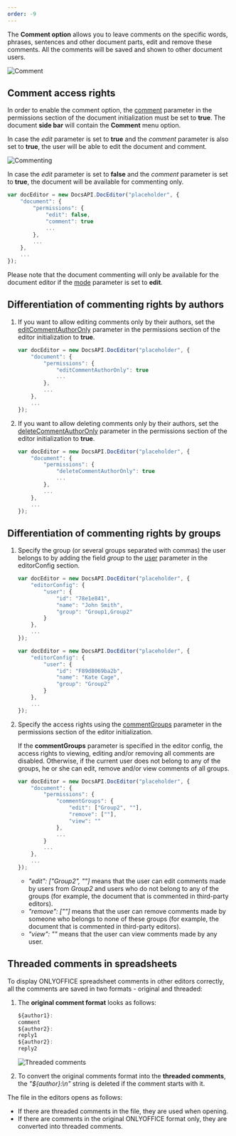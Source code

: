 ```yaml
---
order: -9
---
```


The **Comment option** allows you to leave comments on the specific words, phrases, sentences and other document parts, edit and remove these comments. All the comments will be saved and shown to other document users.

![Comment](/assets/images/editor/comment.png)

## Comment access rights

In order to enable the comment option, the [comment](../../../Usage%20API/Config/Document/Permissions/index.md#comment) parameter in the permissions section of the document initialization must be set to **true**. The document **side bar** will contain the **Comment** menu option.

In case the *edit* parameter is set to **true** and the *comment* parameter is also set to **true**, the user will be able to edit the document and comment.

![Commenting](/assets/images/editor/commenting.png)

In case the *edit* parameter is set to **false** and the *comment* parameter is set to **true**, the document will be available for commenting only.

``` javascript
var docEditor = new DocsAPI.DocEditor("placeholder", {
    "document": {
        "permissions": {
            "edit": false,
            "comment": true
            ...
        },
        ...
    },
    ...
});
```

Please note that the document commenting will only be available for the document editor if the [mode](../../../Usage%20API/Config/Editor/index.md#mode) parameter is set to **edit**.

## Differentiation of commenting rights by authors

1. If you want to allow editing comments only by their authors, set the [editCommentAuthorOnly](../../../Usage%20API/Config/Document/Permissions/index.md#editcommentauthoronly) parameter in the permissions section of the editor initialization to **true**.

   ``` javascript
   var docEditor = new DocsAPI.DocEditor("placeholder", {
       "document": {
           "permissions": {
               "editCommentAuthorOnly": true
               ...
           },
           ...
       },
       ...
   });
   ```

2. If you want to allow deleting comments only by their authors, set the [deleteCommentAuthorOnly](../../../Usage%20API/Config/Document/Permissions/index.md#deletecommentauthoronly) parameter in the permissions section of the editor initialization to **true**.

   ``` javascript
   var docEditor = new DocsAPI.DocEditor("placeholder", {
       "document": {
           "permissions": {
               "deleteCommentAuthorOnly": true
               ...
           },
           ...
       },
       ...
   });
   ```

## Differentiation of commenting rights by groups

1. Specify the group (or several groups separated with commas) the user belongs to by adding the field *group* to the [user](../../../Usage%20API/Config/Editor/index.md#user) parameter in the editorConfig section.

   ``` javascript
   var docEditor = new DocsAPI.DocEditor("placeholder", {
       "editorConfig": {
           "user": {
               "id": "78e1e841",
               "name": "John Smith",
               "group": "Group1,Group2"
           }
       },
       ...
   });

   var docEditor = new DocsAPI.DocEditor("placeholder", {
       "editorConfig": {
           "user": {
               "id": "F89d8069ba2b",
               "name": "Kate Cage",
               "group": "Group2"
           }
       },
       ...
   });
   ```

2. Specify the access rights using the [commentGroups](../../../Usage%20API/Config/Document/Permissions/index.md#commentgroups) parameter in the permissions section of the editor initialization.

   If the **commentGroups** parameter is specified in the editor config, the access rights to viewing, editing and/or removing all comments are disabled. Otherwise, if the current user does not belong to any of the groups, he or she can edit, remove and/or view comments of all groups.

   ``` javascript
   var docEditor = new DocsAPI.DocEditor("placeholder", {
       "document": {
           "permissions": {
               "commentGroups": {
                   "edit": ["Group2", ""],
                   "remove": [""],
                   "view": ""
               },
               ...
           }
           ...
       },
       ...
   });
   ```

   * *"edit": \["Group2", ""]* means that the user can edit comments made by users from *Group2* and users who do not belong to any of the groups (for example, the document that is commented in third-party editors).
   * *"remove": \[""]* means that the user can remove comments made by someone who belongs to none of these groups (for example, the document that is commented in third-party editors).
   * *"view": ""* means that the user can view comments made by any user.

## Threaded comments in spreadsheets

To display ONLYOFFICE spreadsheet comments in other editors correctly, all the comments are saved in two formats - original and threaded:

1. The **original comment format** looks as follows:

   ``` javascript
   ${author1}:
   comment
   ${author2}:
   reply1
   ${author2}:
   reply2
   ```

   ![Threaded comments](/assets/images/editor/comments-threaded.png)

2. To convert the original comments format into the **threaded comments**, the *"${author}:\n"* string is deleted if the comment starts with it.

The file in the editors opens as follows:

* If there are threaded comments in the file, they are used when opening.
* If there are comments in the original ONLYOFFICE format only, they are converted into threaded comments.
